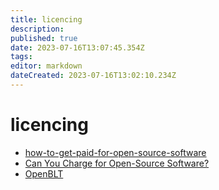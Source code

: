 ```yaml
---
title: licencing
description: 
published: true
date: 2023-07-16T13:07:45.354Z
tags: 
editor: markdown
dateCreated: 2023-07-16T13:02:10.234Z
---
```


# licencing

* [how-to-get-paid-for-open-source-software](https://keygen.sh/blog/how-to-get-paid-for-open-source-software/)
* [Can You Charge for Open-Source Software?](https://www.pythonguis.com/faq/charge-for-open-source-software/)
* [OpenBLT ](https://www.feaser.com/en/openblt.php#licensing)